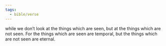 ```yaml
---
tags:
  - bible/verse
---
```

while we don’t look at the things which are seen, but at the things which are not seen. For the things which are seen are temporal, but the things which are not seen are eternal.